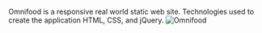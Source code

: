 Omnifood is a responsive real world static web site. Technologies used to create the application HTML, CSS, and jQuery. 
![Omnifood](https://user-images.githubusercontent.com/75341032/161825329-87626497-43b4-474c-b54c-a504d42674e8.png)
